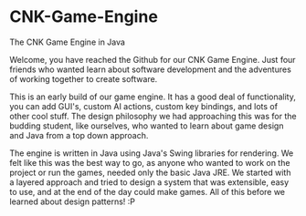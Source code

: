 CNK-Game-Engine
===============

The CNK Game Engine in Java

Welcome, you have reached the Github for our CNK Game Engine. Just four friends who wanted learn about software development and the adventures of working together to create software.

This is an early build of our game engine. It has a good deal of functionality, you can add GUI's, custom AI actions, custom key bindings, and lots of other cool stuff. The design philosophy we had approaching this was for the budding student, like ourselves, who wanted to learn about game design and Java from a top down approach.

The engine is written in Java using Java's Swing libraries for rendering. We felt like this was the best way to go, as anyone who wanted to work on the project or run the games, needed only the basic Java JRE. We started with a layered approach and tried to design a system that was extensible, easy to use, and at the end of the day could make games. All of this before we learned about design patterns! :P